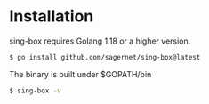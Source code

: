 # Installation

sing-box requires Golang 1.18 or a higher version.

```bash
$ go install github.com/sagernet/sing-box@latest
```

The binary is built under $GOPATH/bin

```bash
$ sing-box -v
```
